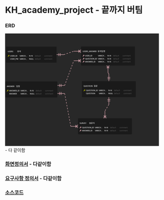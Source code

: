 # KH_academy_project - 끝까지 버팀

### ERD  
![ERD](./KH_Project_erd/KH_Project.png) - 다 같이함
### [화면정의서](./%ED%99%94%EB%A9%B4%EC%A0%95%EC%9D%98%EC%84%9C_%EB%81%9D%EA%B9%8C%EC%A7%80%EB%B2%84%ED%8C%80.pdf) - 다같이함
### [요구사항 정의서](./%EC%9A%94%EA%B5%AC%EC%82%AC%ED%95%AD%EC%A0%95%EC%9D%98%EC%84%9C_%EB%81%9D%EA%B9%8C%EC%A7%80%EB%B2%84%ED%8C%80.xlsx%20-%201%EC%B0%A8%20%EC%A0%95%EC%9D%98%EC%84%9C.pdf) - 다같이함

### [소스코드](https://github.com/KHTeamProject/KH_academy_project/tree/main/middle_project)
